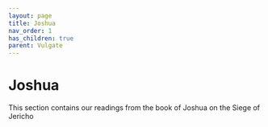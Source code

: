 ```yaml
---
layout: page
title: Joshua
nav_order: 1
has_children: true
parent: Vulgate
---
```


# Joshua

This section contains our readings from the book of Joshua on the Siege of Jericho
